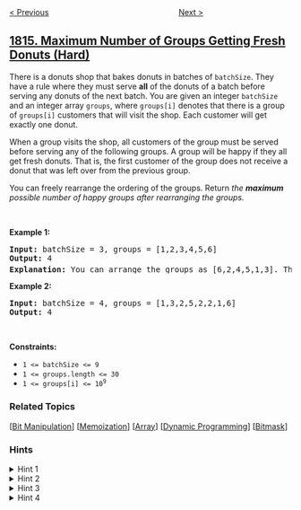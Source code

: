 <!--|This file generated by command(leetcode description); DO NOT EDIT.    |-->
<!--+----------------------------------------------------------------------+-->
<!--|@author    awesee <openset.wang@gmail.com>                           |-->
<!--|@link      https://github.com/awesee                                 |-->
<!--|@home      https://github.com/awesee/leetcode                        |-->
<!--+----------------------------------------------------------------------+-->

[< Previous](../count-nice-pairs-in-an-array "Count Nice Pairs in an Array")
　　　　　　　　　　　　　　　　
[Next >](../truncate-sentence "Truncate Sentence")

## [1815. Maximum Number of Groups Getting Fresh Donuts (Hard)](https://leetcode.com/problems/maximum-number-of-groups-getting-fresh-donuts "得到新鲜甜甜圈的最多组数")

<p>There is a donuts shop that bakes donuts in batches of <code>batchSize</code>. They have a rule where they must serve <strong>all</strong> of the donuts of a batch before serving any donuts of the next batch. You are given an integer <code>batchSize</code> and an integer array <code>groups</code>, where <code>groups[i]</code> denotes that there is a group of <code>groups[i]</code> customers that will visit the shop. Each customer will get exactly one donut.</p>

<p>When a group visits the shop, all customers of the group must be served before serving any of the following groups. A group will be happy if they all get fresh donuts. That is, the first customer of the group does not receive a donut that was left over from the previous group.</p>

<p>You can freely rearrange the ordering of the groups. Return <em>the <strong>maximum</strong> possible number of happy groups after rearranging the groups.</em></p>

<p>&nbsp;</p>
<p><strong>Example 1:</strong></p>

<pre>
<strong>Input:</strong> batchSize = 3, groups = [1,2,3,4,5,6]
<strong>Output:</strong> 4
<strong>Explanation:</strong> You can arrange the groups as [6,2,4,5,1,3]. Then the 1<sup>st</sup>, 2<sup>nd</sup>, 4<sup>th</sup>, and 6<sup>th</sup> groups will be happy.
</pre>

<p><strong>Example 2:</strong></p>

<pre>
<strong>Input:</strong> batchSize = 4, groups = [1,3,2,5,2,2,1,6]
<strong>Output:</strong> 4
</pre>

<p>&nbsp;</p>
<p><strong>Constraints:</strong></p>

<ul>
	<li><code>1 &lt;= batchSize &lt;= 9</code></li>
	<li><code>1 &lt;= groups.length &lt;= 30</code></li>
	<li><code>1 &lt;= groups[i] &lt;= 10<sup>9</sup></code></li>
</ul>

### Related Topics
  [[Bit Manipulation](../../tag/bit-manipulation/README.md)]
  [[Memoization](../../tag/memoization/README.md)]
  [[Array](../../tag/array/README.md)]
  [[Dynamic Programming](../../tag/dynamic-programming/README.md)]
  [[Bitmask](../../tag/bitmask/README.md)]

### Hints
<details>
<summary>Hint 1</summary>
The maximum number of happy groups is the maximum number of partitions you can split the groups into such that the sum of group sizes in each partition is 0 mod batchSize. At most one partition is allowed to have a different remainder (the first group will get fresh donuts anyway).
</details>

<details>
<summary>Hint 2</summary>
Suppose you have an array freq of length k where freq[i] = number of groups of size i mod batchSize. How can you utilize this in a dp solution?
</details>

<details>
<summary>Hint 3</summary>
Make a DP state dp[freq][r] that represents "the maximum number of partitions you can form given the current freq and current remainder r". You can hash the freq array to store it more easily in the dp table.
</details>

<details>
<summary>Hint 4</summary>
For each i from 0 to batchSize-1, the next DP state is dp[freq`][(r+i)%batchSize] where freq` is freq but with freq[i] decremented by 1. Take the largest of all of the next states and store it in ans. If r == 0, then return ans+1 (because you can form a new partition), otherwise return ans (continuing the current partition).
</details>
